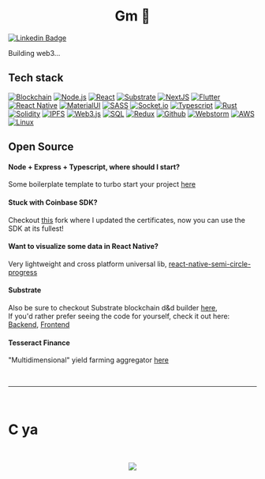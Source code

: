 <h1 align="center"><b>Gm 👋</b></h1>
 
[![Linkedin Badge](https://img.shields.io/badge/-pajicf-blue?style=flat&logo=Linkedin&logoColor=white&link=https://www.linkedin.com/in/pajicf/)](https://www.linkedin.com/in/pajicf/)

Building web3...<br />

## Tech stack
[![Blockchain](https://img.shields.io/badge/-Blockchain-black?style=for-the-badge&logo=bitcoin&logoColor=white)]()
[![Node.js](https://img.shields.io/badge/-Node.js-339933?style=for-the-badge&logo=Node.js&logoColor=white)]()
[![React](https://img.shields.io/badge/-React-black?style=for-the-badge&logo=react&logoColor=blue)]()
[![Substrate](https://img.shields.io/badge/-Substrate-black?style=for-the-badge&logo=Parity-substrate&logoColor=white)]()
[![NextJS](https://img.shields.io/badge/-NextJS-black?style=for-the-badge&logo=Next.js&logoColor=white)]()
[![Flutter](https://img.shields.io/badge/-Flutter-white?style=for-the-badge&logo=Flutter&logoColor=blue)]()
[![React Native](https://img.shields.io/badge/-React_Native-blue?style=for-the-badge&logo=react&logoColor=white)]()
[![MaterialUI](https://img.shields.io/badge/-MaterialUI-007acc?style=for-the-badge&logo=material-ui&logoColor=white)]()
[![SASS](https://img.shields.io/badge/-SASS-CD6799?style=for-the-badge&logo=sass&logoColor=white)]()
[![Socket.io](https://img.shields.io/badge/-Socket.io-black?style=for-the-badge&logo=socket.io&logoColor=white)]()
[![Typescript](https://img.shields.io/badge/-Typescript-007acc?style=for-the-badge&logo=typescript&logoColor=white)]()
[![Rust](https://img.shields.io/badge/-Rust-orange?style=for-the-badge&logo=rust&logoColor=white)]()
[![Solidity](https://img.shields.io/badge/-Solidity-3c3c3d?style=for-the-badge&logo=ethereum&logoColor=white)]()
[![IPFS](https://img.shields.io/badge/-IPFS-23bbad?style=for-the-badge&logo=ipfs&logoColor=white)]()
[![Web3.js](https://img.shields.io/badge/-Web3.js-black?style=for-the-badge&logo=javascript&logoColor=)]()
[![SQL](https://img.shields.io/badge/-SQL-d2082d?style=for-the-badge&logo=mysql&logoColor=white)]()
[![Redux](https://img.shields.io/badge/-Redux-764abc?style=for-the-badge&logo=redux&logoColor=white)]()
[![Github](https://img.shields.io/badge/-GitHub-black?style=for-the-badge&logo=github&logoColor=white)]()
[![Webstorm](https://img.shields.io/badge/-WebStorm-007acc?style=for-the-badge&logo=webstorm&logoColor=white)]()
[![AWS](https://img.shields.io/badge/-AWS-orange?style=for-the-badge&logo=Amazon-AWS&logoColor=white)]()
[![Linux](https://img.shields.io/badge/-Linux-black?style=for-the-badge&logo=linux&logoColor=orange)]()

## Open Source

#### Node + Express + Typescript, where should I start?
Some boilerplate template to turbo start your project [here](https://github.com/pajicf/node-be-template)

#### Stuck with Coinbase SDK?
Checkout [this](https://github.com/pajicf/coinbase-node) fork where I updated the certificates, now you can use the SDK at its fullest!

#### Want to visualize some data in React Native?
Very lightweight and cross platform universal lib, [react-native-semi-circle-progress](https://github.com/pajicf/react-native-semi-circle-progress)

#### Substrate
Also be sure to checkout Substrate blockchain d&d builder [here](https://substrate-starterkit.mvpworkshop.co), <br/>
If you'd rather prefer seeing the code for yourself, check it out here:
[Backend](https://github.com/pajicf/substrate-startkit-gui-api), 
[Frontend](https://github.com/pajicf/substrate-startkit-gui-app)

#### Tesseract Finance
"Multidimensional" yield farming aggregator [here](https://tesr.finance) <br/>

<br />
<hr/>
<br />
<h1><b>C ya</b></h1><br/>
<p align="center"> 
  <img src="https://profile-counter.glitch.me/pajicf/count.svg" />
</p>
